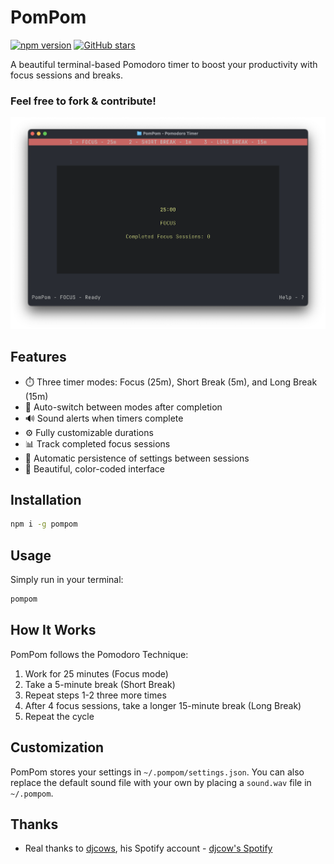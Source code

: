 # PomPom

[![npm version](https://img.shields.io/npm/v/pompom.svg)](https://www.npmjs.com/package/pompom)
[![GitHub stars](https://img.shields.io/github/stars/fynjirby/pompom.svg?style=social&label=Star)](https://github.com/fynjirby/pompom)

A beautiful terminal-based Pomodoro timer to boost your productivity with focus sessions and breaks.

### Feel free to fork & contribute!

<p align="center">
  <img src="https://github.com/fynjirby/pompom/blob/main/img/pompom.png" alt="PomPom Screenshot" width="750px">
</p>

## Features

- ⏱️ Three timer modes: Focus (25m), Short Break (5m), and Long Break (15m)
- 🔄 Auto-switch between modes after completion
- 🔊 Sound alerts when timers complete
- ⚙️ Fully customizable durations
- 📊 Track completed focus sessions
- 💾 Automatic persistence of settings between sessions
- 🎨 Beautiful, color-coded interface

## Installation

```bash
npm i -g pompom
```

## Usage

Simply run in your terminal:

```bash
pompom
```

## How It Works

PomPom follows the Pomodoro Technique:

1. Work for 25 minutes (Focus mode)
2. Take a 5-minute break (Short Break)
3. Repeat steps 1-2 three more times
4. After 4 focus sessions, take a longer 15-minute break (Long Break)
5. Repeat the cycle

## Customization

PomPom stores your settings in `~/.pompom/settings.json`.
You can also replace the default sound file with your own by placing a `sound.wav` file in `~/.pompom`.

## Thanks

- Real thanks to [djcows](https://x.com/djcows), his Spotify account - [djcow's Spotify](https://open.spotify.com/artist/0t1G3n5glVRf3NuRVkNPbb?si=5cHwvOCrRJmxBo74Nz8ZLg)
